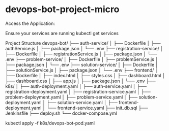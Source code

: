 # devops-bot-project-micro

Access the Application:

Ensure your services are running
kubectl get services

Project Structure
devops-bot/
├── auth-service/
│   ├── Dockerfile
│   ├── authService.js
│   ├── package.json
│   └── .env
├── registration-service/
│   ├── Dockerfile
│   ├── registrationService.js
│   ├── package.json
│   └── .env
├── problem-service/
│   ├── Dockerfile
│   ├── problemService.js
│   ├── package.json
│   └── .env
├── solution-service/
│   ├── Dockerfile
│   ├── solutionService.js
│   ├── package.json
│   └── .env
├── frontend/
│   ├── Dockerfile
│   ├── index.html
│   ├── styles.css
│   ├── dashboard.html
│   ├── dashboard.css
│   ├── app.js
│   ├── package.json
│   └── .env
├── k8s/
│   ├── auth-deployment.yaml
│   ├── auth-service.yaml
│   ├── registration-deployment.yaml
│   ├── registration-service.yaml
│   ├── problem-deployment.yaml
│   ├── problem-service.yaml
│   ├── solution-deployment.yaml
│   ├── solution-service.yaml
│   ├── frontend-deployment.yaml
│   └── frontend-service.yaml
├── init_db.sql
├── Jenkinsfile
├── deploy.sh
└── docker-compose.yml


kubectl apply -f k8s/devops-bot-pod.yaml


